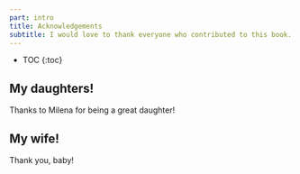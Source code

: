 ```yaml
---
part: intro
title: Acknowledgements
subtitle: I would love to thank everyone who contributed to this book.
---
```


* TOC
{:toc}

## My daughters!

Thanks to Milena for being a great daughter!

## My wife!

Thank you, baby!